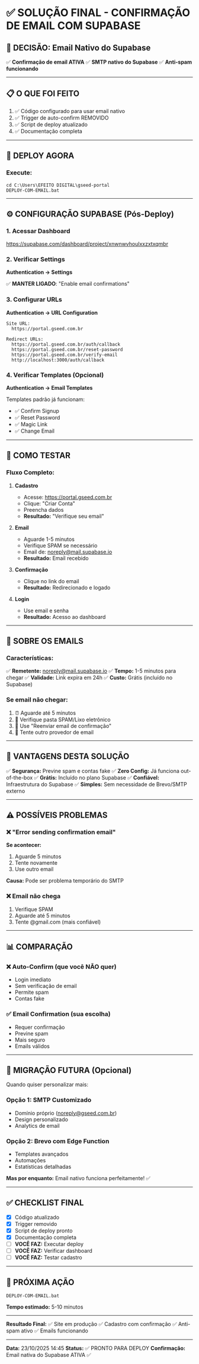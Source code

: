 # ✅ SOLUÇÃO FINAL - CONFIRMAÇÃO DE EMAIL COM SUPABASE

## 🎯 DECISÃO: Email Nativo do Supabase

✅ **Confirmação de email ATIVA**
✅ **SMTP nativo do Supabase**
✅ **Anti-spam funcionando**

---

## 📋 O QUE FOI FEITO

1. ✅ Código configurado para usar email nativo
2. ✅ Trigger de auto-confirm REMOVIDO
3. ✅ Script de deploy atualizado
4. ✅ Documentação completa

---

## 🚀 DEPLOY AGORA

### Execute:
```batch
cd C:\Users\EFEITO DIGITAL\gseed-portal
DEPLOY-COM-EMAIL.bat
```

---

## ⚙️ CONFIGURAÇÃO SUPABASE (Pós-Deploy)

### 1. Acessar Dashboard
https://supabase.com/dashboard/project/xnwnwvhoulxxzxtxqmbr

### 2. Verificar Settings
**Authentication → Settings**

✅ **MANTER LIGADO**: "Enable email confirmations"

### 3. Configurar URLs
**Authentication → URL Configuration**

```
Site URL: 
  https://portal.gseed.com.br

Redirect URLs:
  https://portal.gseed.com.br/auth/callback
  https://portal.gseed.com.br/reset-password
  https://portal.gseed.com.br/verify-email
  http://localhost:3000/auth/callback
```

### 4. Verificar Templates (Opcional)
**Authentication → Email Templates**

Templates padrão já funcionam:
- ✅ Confirm Signup
- ✅ Reset Password
- ✅ Magic Link
- ✅ Change Email

---

## 🧪 COMO TESTAR

### Fluxo Completo:

1. **Cadastro**
   - Acesse: https://portal.gseed.com.br
   - Clique: "Criar Conta"
   - Preencha dados
   - **Resultado:** "Verifique seu email"

2. **Email**
   - Aguarde 1-5 minutos
   - Verifique SPAM se necessário
   - Email de: noreply@mail.supabase.io
   - **Resultado:** Email recebido

3. **Confirmação**
   - Clique no link do email
   - **Resultado:** Redirecionado e logado

4. **Login**
   - Use email e senha
   - **Resultado:** Acesso ao dashboard

---

## 📧 SOBRE OS EMAILS

### Características:

✅ **Remetente:** noreply@mail.supabase.io
✅ **Tempo:** 1-5 minutos para chegar
✅ **Validade:** Link expira em 24h
✅ **Custo:** Grátis (incluído no Supabase)

### Se email não chegar:

1. ⏰ Aguarde até 5 minutos
2. 📧 Verifique pasta SPAM/Lixo eletrônico
3. 🔄 Use "Reenviar email de confirmação"
4. 📱 Tente outro provedor de email

---

## 🎯 VANTAGENS DESTA SOLUÇÃO

✅ **Segurança:** Previne spam e contas fake
✅ **Zero Config:** Já funciona out-of-the-box
✅ **Grátis:** Incluído no plano Supabase
✅ **Confiável:** Infraestrutura do Supabase
✅ **Simples:** Sem necessidade de Brevo/SMTP externo

---

## ⚠️ POSSÍVEIS PROBLEMAS

### ❌ "Error sending confirmation email"

**Se acontecer:**
1. Aguarde 5 minutos
2. Tente novamente
3. Use outro email

**Causa:** Pode ser problema temporário do SMTP

### ❌ Email não chega

1. Verifique SPAM
2. Aguarde até 5 minutos
3. Tente @gmail.com (mais confiável)

---

## 📊 COMPARAÇÃO

### ❌ Auto-Confirm (que você NÃO quer)
- Login imediato
- Sem verificação de email
- Permite spam
- Contas fake

### ✅ Email Confirmation (sua escolha)
- Requer confirmação
- Previne spam
- Mais seguro
- Emails válidos

---

## 🔄 MIGRAÇÃO FUTURA (Opcional)

Quando quiser personalizar mais:

### Opção 1: SMTP Customizado
- Domínio próprio (noreply@gseed.com.br)
- Design personalizado
- Analytics de email

### Opção 2: Brevo com Edge Function
- Templates avançados
- Automações
- Estatísticas detalhadas

**Mas por enquanto:** Email nativo funciona perfeitamente! ✅

---

## ✅ CHECKLIST FINAL

- [x] Código atualizado
- [x] Trigger removido
- [x] Script de deploy pronto
- [x] Documentação completa
- [ ] **VOCÊ FAZ:** Executar deploy
- [ ] **VOCÊ FAZ:** Verificar dashboard
- [ ] **VOCÊ FAZ:** Testar cadastro

---

## 🎯 PRÓXIMA AÇÃO

```batch
DEPLOY-COM-EMAIL.bat
```

**Tempo estimado:** 5-10 minutos

---

**Resultado Final:**
✅ Site em produção
✅ Cadastro com confirmação
✅ Anti-spam ativo
✅ Emails funcionando

---

**Data:** 23/10/2025 14:45
**Status:** ✅ PRONTO PARA DEPLOY
**Confirmação:** Email nativa do Supabase ATIVA ✅
